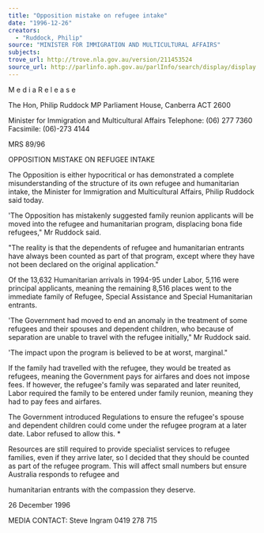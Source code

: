 ```yaml
---
title: "Opposition mistake on refugee intake"
date: "1996-12-26"
creators:
  - "Ruddock, Philip"
source: "MINISTER FOR IMMIGRATION AND MULTICULTURAL AFFAIRS"
subjects:
trove_url: http://trove.nla.gov.au/version/211453524
source_url: http://parlinfo.aph.gov.au/parlInfo/search/display/display.w3p;query=Id%3A%22media/pressrel/99830%22
---
```


 M e d i a  R e l e a s e

 The Hon, Philip Ruddock MP Parliament House, Canberra ACT 2600

 Minister for Immigration and Multicultural Affairs Telephone: (06) 277 7360 Facsimile: (06)-273 4144

 MRS 89/96

 OPPOSITION MISTAKE ON REFUGEE INTAKE

 The Opposition is either hypocritical or has demonstrated a complete misunderstanding  of the structure of its own refugee and humanitarian intake, the Minister for Immigration  and Multicultural Affairs, Philip Ruddock said today.

 'The Opposition has mistakenly suggested family reunion applicants will be moved into  the refugee and humanitarian program, displacing bona fide refugees," Mr Ruddock  said.

 "The reality is that the dependents of refugee and humanitarian entrants have always  been counted as part of that program, except where they have not been declared on the  original application."

 Of the 13,632 Humanitarian arrivals in 1994-95 under Labor, 5,116 were principal  applicants, meaning the remaining 8,516 places went to the immediate family of  Refugee, Special Assistance and Special Humanitarian entrants.

 'The Government had moved to end an anomaly in the treatment of some refugees and  their spouses and dependent children, who because of separation are unable to travel  with the refugee initially," Mr Ruddock said.

 'The impact upon the program is believed to be at worst, marginal."

 If the family had travelled with the refugee, they would be treated as refugees, meaning  the Government pays for airfares and does not impose fees. If however, the refugee's  family was separated and later reunited, Labor required the family to be entered under  family reunion, meaning they had to pay fees and airfares.

 The Government introduced Regulations to ensure the refugee's spouse and dependent  children could come under the refugee program at a later date. Labor refused to allow  this. *

 Resources are still required to provide specialist services to refugee families, even if  they arrive later, so I decided that they should be counted as part of the refugee  program. This will affect small numbers but ensure Australia responds to refugee and 

 humanitarian entrants with the compassion they deserve.

 26 December 1996

 MEDIA CONTACT: Steve Ingram 0419 278 715

